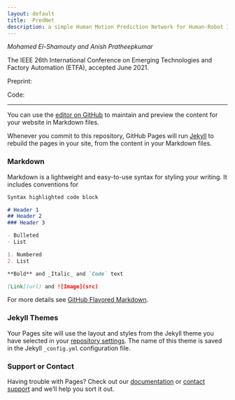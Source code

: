 ```yaml
---
layout: default
title:  PredNet
description: a simple Human Motion Prediction Network for Human-Robot Interaction
---
```


*Mohamed El-Shamouty and Anish Pratheepkumar*

The IEEE 26th International Conference on Emerging Technologies and Factory Automation (ETFA), accepted June 2021.

Preprint: 

Code: 

---

You can use the [editor on GitHub](https://github.com/anish-pratheepkumar/anish-pratheepkumar.github.io/edit/main/README.md) to maintain and preview the content for your website in Markdown files.

Whenever you commit to this repository, GitHub Pages will run [Jekyll](https://jekyllrb.com/) to rebuild the pages in your site, from the content in your Markdown files.

### Markdown

Markdown is a lightweight and easy-to-use syntax for styling your writing. It includes conventions for

```markdown
Syntax highlighted code block

# Header 1
## Header 2
### Header 3

- Bulleted
- List

1. Numbered
2. List

**Bold** and _Italic_ and `Code` text

[Link](url) and ![Image](src)
```

For more details see [GitHub Flavored Markdown](https://guides.github.com/features/mastering-markdown/).

### Jekyll Themes

Your Pages site will use the layout and styles from the Jekyll theme you have selected in your [repository settings](https://github.com/anish-pratheepkumar/anish-pratheepkumar.github.io/settings/pages). The name of this theme is saved in the Jekyll `_config.yml` configuration file.

### Support or Contact

Having trouble with Pages? Check out our [documentation](https://docs.github.com/categories/github-pages-basics/) or [contact support](https://support.github.com/contact) and we’ll help you sort it out.
